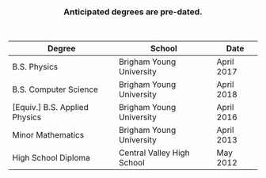 <center>
<h3>
Anticipated degrees are pre-dated.
</h3>
</center>

<br>

| Degree | School | Date |
| - | - | - |
| B.S. Physics | Brigham Young University | April 2017 |
| B.S. Computer Science | Brigham Young University | April 2018 |
| \[Equiv.\] B.S. Applied Physics | Brigham Young University |    April 2016 |
| Minor Mathematics | Brigham Young University | April 2013 |  
| High School Diploma | Central Valley High School | May 2012 |  
